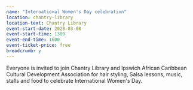 ```yaml
---
name: "International Women's Day celebration"
location: chantry-library
location-text: Chantry Library
event-start-date: 2020-03-08
event-start-time: 1300
event-end-time: 1600
event-ticket-price: free
breadcrumb: y
---
```


Everyone is invited to join Chantry Library and Ipswich African Caribbean Cultural Development Association for hair styling, Salsa lessons, music, stalls and food to celebrate International Women's Day.
